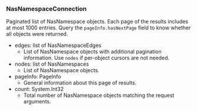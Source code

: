 ### NasNamespaceConnection
Paginated list of NasNamespace objects. Each page of the results includes at most 1000 entries. Query the `pageInfo.hasNextPage` field to know whether all objects were returned.

- edges: list of NasNamespaceEdges
  - List of NasNamespace objects with additional pagination information. Use `nodes` if per-object cursors are not needed.
- nodes: list of NasNamespaces
  - List of NasNamespace objects.
- pageInfo: PageInfo
  - General information about this page of results.
- count: System.Int32
  - Total number of NasNamespace objects matching the request arguments.

